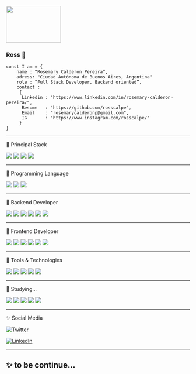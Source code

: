 <img src="https://cdn.dribbble.com/users/933737/screenshots/5847331/me50fps.gif" style="width:150px;height:100px" >

### Ross 🌱                          

    const I am = { 
        name : “Rosemary Calderon Pereira”,
        adress: "Ciudad Autónoma de Buenos Aires, Argentina"
        role : “Full Stack Developer, Backend oriented”,
        contact : 
         { 
          Linkedin : "https://www.linkedin.com/in/rosemary-calderon-pereira/", 
          Resume   : "https://github.com/rosscalpe",
          Email    : "rosemarycalderonp@gmail.com",
          IG       : "https://www.instagram.com/rosscalpe/"
         }
    }    
 ---

🚀 Principal Stack
  <p>
   <img src="https://img.shields.io/badge/Node.js-339933?style=for-the-badge&logo=nodedotjs&logoColor=white">  
   <img src="https://img.shields.io/badge/Express.js-000000?style=for-the-badge&logo=express&logoColor=white"> 
   <img src="https://img.shields.io/badge/MySQL-005C84?style=for-the-badge&logo=mysql&logoColor=white">            
   <img src="https://img.shields.io/badge/React-20232A?style=for-the-badge&logo=react&logoColor=61DAFB">
  </p>  
    
  ---
    
🚀 Programming Language    

   <p>
    <img src="https://img.shields.io/badge/JavaScript-F7DF1E?style=for-the-badge&logo=javascript&logoColor=black">
    <img src="https://img.shields.io/badge/php-%23777BB4.svg?style=for-the-badge&logo=php&logoColor=white">
    <img src="https://img.shields.io/badge/typescript-%23007ACC.svg?style=for-the-badge&logo=typescript&logoColor=white">
    
   </p>
   
   
  ---
    
🚀 Backend Developer
  <p>
   <img src="https://img.shields.io/badge/Node.js-339933?style=for-the-badge&logo=nodedotjs&logoColor=white">  
   <img src="https://img.shields.io/badge/Express.js-000000?style=for-the-badge&logo=express&logoColor=white"> 
   <img src="https://img.shields.io/badge/MySQL-005C84?style=for-the-badge&logo=mysql&logoColor=white">
   <img src="https://img.shields.io/badge/MongoDB-white?style=for-the-badge&logo=mongodb&logoColor=4EA94B">
   <img src="https://img.shields.io/badge/MariaDB-003545?style=for-the-badge&logo=mariadb&logoColor=white">
   <img src="https://img.shields.io/badge/Microsoft%20SQL%20Sever-CC2927?style=for-the-badge&logo=microsoft%20sql%20server&logoColor=white">
  </P>
  
  ---
  
🚀 Frontend Developer
 <p>
   <img src="https://img.shields.io/badge/HTML5-E34F26?style=for-the-badge&logo=html5&logoColor=white">
   <img src="https://img.shields.io/badge/CSS3-1572B6?style=for-the-badge&logo=css3&logoColor=white">
   <img src="https://img.shields.io/badge/React-20232A?style=for-the-badge&logo=react&logoColor=61DAFB">
   <img src="https://img.shields.io/badge/figma-%23F24E1E.svg?style=for-the-badge&logo=figma&logoColor=white">
   <img src="https://img.shields.io/badge/bootstrap-%23563D7C.svg?style=for-the-badge&logo=bootstrap&logoColor=white">
   <img src="https://img.shields.io/badge/chakra-%234ED1C5.svg?style=for-the-badge&logo=chakraui&logoColor=white">
 </p>  
 
 ---

🚀 Tools & Technologies
 <p>
  <img src="https://img.shields.io/badge/NPM-%23000000.svg?style=for-the-badge&logo=npm&logoColor=white">
  <img src="https://img.shields.io/badge/Git-F05032?style=for-the-badge&logo=git&logoColor=white">
  <img src="https://img.shields.io/badge/GitHub-100000?style=for-the-badge&logo=github&logoColor=white">
  <img src="https://img.shields.io/badge/Postman-FF6C37?style=for-the-badge&logo=Postman&logoColor=white">
  <img src="https://img.shields.io/badge/Heroku-430098?style=for-the-badge&logo=heroku&logoColor=white">
 </p>   
    
  ---
  
  🚀 Studying...
  <p>
    <img src="https://img.shields.io/badge/spring-%236DB33F.svg?style=for-the-badge&logo=spring&logoColor=white">
    <img src="https://img.shields.io/badge/AWS-%23FF9900.svg?style=for-the-badge&logo=amazon-aws&logoColor=white">
    <img src="https://img.shields.io/badge/c%23-%23239120.svg?style=for-the-badge&logo=c-sharp&logoColor=white">
    <img src="https://img.shields.io/badge/java-%23ED8B00.svg?style=for-the-badge&logo=java&logoColor=white">
    <img src="https://img.shields.io/badge/python-3670A0?style=for-the-badge&logo=python&logoColor=ffdd54">
  </p>
  
 --- 
  
    
✨ Social Media

<p>
    <a href="https://twitter.com/RossmyCal" target="_blank"><img alt="Twitter" src="https://img.shields.io/badge/twitter-%231DA1F2.svg?&style=for-the-badge&logo=twitter&logoColor=white" /></a>
    
   <a href="https://www.linkedin.com/in/rosemary-calderon-pereira/" target="_blank"><img alt="LinkedIn" src="https://img.shields.io/badge/linkedin-%230077B5.svg?&style=for-the-badge&logo=linkedin&logoColor=white" /></a> 
</p>    

---

## ✨ to be continue...

